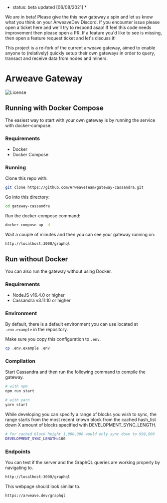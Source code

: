 * status: beta updated [06/08/2021] *

We are in beta! Please give the this new gateway a spin and let us know what you think on your ArweaveDev Discord.
If you encounter issue please open a ticket here and we'll try to respond asap!
If feel this code needs improvement then please open a PR.
If a feature you'd like to see is missing, then open a feature request ticket and let's discuss it!


This project is a re-fork of the current arweave gateway, aimed to enable anyone to (relatively) quickly setup their own gateways
in order to query, transact and receive data from nodes and miners.

# Arweave Gateway

![License](https://img.shields.io/badge/license-MIT-blue.svg)

## Running with Docker Compose
The easiest way to start with your own gateway is by running the service with docker-compose.
### Requirements
- Docker
- Docker Compose

### Running
Clone this repo with:
```bash
git clone https://github.com/ArweaveTeam/gateway-cassandra.git
```

Go into this directory:
```bash
cd gateway-cassandra
```

Run the docker-compose command:
```bash
docker-compose up -d
```

Wait a couple of minutes and then you can see your gateway running on:
```bash
http://localhost:3000/graphql
```

## Run without Docker
You can also run the gateway without using Docker.
### Requirements
- NodeJS v16.4.0 or higher
- Cassandra v3.11.10 or higher

### Environment

By default, there is a default environment you can use located at `.env.example` in the repository.


Make sure you copy this configuration to `.env`.

```bash
cp .env.example .env
```

### Compilation

Start Cassandra and then run the following command to compile the gateway.

```bash
# with npm
npm run start

# with yarn
yarn start
```

While developing you can specify a range of blocks you wish to sync,
the range starts from the most recent known block from the cached hash_list
down X amount of blocks specified with DEVELOPMENT_SYNC_LENGTH.

```bash
# for cached block height 1,000,000 would only sync down to 999,900
DEVELOPMENT_SYNC_LENGTH=100
```

### Endpoints

You can test if the server and the GraphQL queries are working properly by navigating to.

```bash
http://localhost:3000/graphql
```

This webpage should look similar to.

```bash
https://arweave.dev/graphql
```
